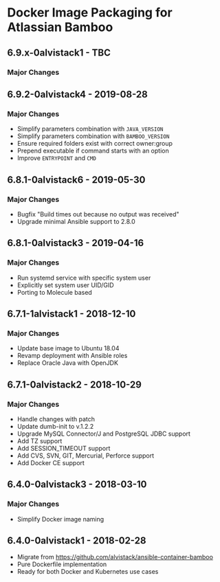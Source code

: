 # Docker Image Packaging for Atlassian Bamboo

## 6.9.x-0alvistack1 - TBC

### Major Changes

## 6.9.2-0alvistack4 - 2019-08-28

### Major Changes

  - Simplify parameters combination with `JAVA_VERSION`
  - Simplify parameters combination with `BAMBOO_VERSION`
  - Ensure required folders exist with correct owner:group
  - Prepend executable if command starts with an option
  - Improve `ENTRYPOINT` and `CMD`

## 6.8.1-0alvistack6 - 2019-05-30

### Major Changes

  - Bugfix "Build times out because no output was received"
  - Upgrade minimal Ansible support to 2.8.0

## 6.8.1-0alvistack3 - 2019-04-16

### Major Changes

  - Run systemd service with specific system user
  - Explicitly set system user UID/GID
  - Porting to Molecule based

## 6.7.1-1alvistack1 - 2018-12-10

### Major Changes

  - Update base image to Ubuntu 18.04
  - Revamp deployment with Ansible roles
  - Replace Oracle Java with OpenJDK

## 6.7.1-0alvistack2 - 2018-10-29

### Major Changes

  - Handle changes with patch
  - Update dumb-init to v.1.2.2
  - Upgrade MySQL Connector/J and PostgreSQL JDBC support
  - Add TZ support
  - Add SESSION\_TIMEOUT support
  - Add CVS, SVN, GIT, Mercurial, Perforce support
  - Add Docker CE support

## 6.4.0-0alvistack3 - 2018-03-10

### Major Changes

  - Simplify Docker image naming

## 6.4.0-0alvistack1 - 2018-02-28

  - Migrate from <https://github.com/alvistack/ansible-container-bamboo>
  - Pure Dockerfile implementation
  - Ready for both Docker and Kubernetes use cases

